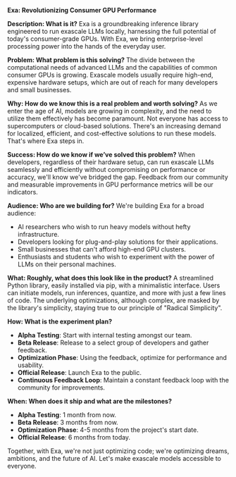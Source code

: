 **Exa: Revolutionizing Consumer GPU Performance**

**Description: What is it?**
Exa is a groundbreaking inference library engineered to run exascale LLMs locally, harnessing the full potential of today's consumer-grade GPUs. With Exa, we bring enterprise-level processing power into the hands of the everyday user.

**Problem: What problem is this solving?**
The divide between the computational needs of advanced LLMs and the capabilities of common consumer GPUs is growing. Exascale models usually require high-end, expensive hardware setups, which are out of reach for many developers and small businesses.

**Why: How do we know this is a real problem and worth solving?**
As we enter the age of AI, models are growing in complexity, and the need to utilize them effectively has become paramount. Not everyone has access to supercomputers or cloud-based solutions. There's an increasing demand for localized, efficient, and cost-effective solutions to run these models. That's where Exa steps in.

**Success: How do we know if we’ve solved this problem?**
When developers, regardless of their hardware setup, can run exascale LLMs seamlessly and efficiently without compromising on performance or accuracy, we'll know we've bridged the gap. Feedback from our community and measurable improvements in GPU performance metrics will be our indicators.

**Audience: Who are we building for?**
We're building Exa for a broad audience:

- AI researchers who wish to run heavy models without hefty infrastructure.
- Developers looking for plug-and-play solutions for their applications.
- Small businesses that can't afford high-end GPU clusters.
- Enthusiasts and students who wish to experiment with the power of LLMs on their personal machines.

**What: Roughly, what does this look like in the product?**
A streamlined Python library, easily installed via pip, with a minimalistic interface. Users can initiate models, run inferences, quantize, and more with just a few lines of code. The underlying optimizations, although complex, are masked by the library's simplicity, staying true to our principle of "Radical Simplicity".

**How: What is the experiment plan?**
- **Alpha Testing**: Start with internal testing amongst our team.
- **Beta Release**: Release to a select group of developers and gather feedback.
- **Optimization Phase**: Using the feedback, optimize for performance and usability.
- **Official Release**: Launch Exa to the public.
- **Continuous Feedback Loop**: Maintain a constant feedback loop with the community for improvements.

**When: When does it ship and what are the milestones?**
- **Alpha Testing**: 1 month from now.
- **Beta Release**: 3 months from now.
- **Optimization Phase**: 4-5 months from the project's start date.
- **Official Release**: 6 months from today.

Together, with Exa, we're not just optimizing code; we're optimizing dreams, ambitions, and the future of AI. Let's make exascale models accessible to everyone.